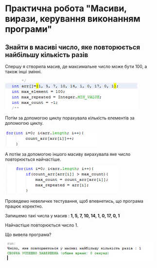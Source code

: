 # Практична робота "Масиви, вирази, керування виконанням програми"


## Знайти в масиві число, яке повторюється найбільшу кількість разів

Спершу я створила масив, де максимальне число може бути 100, а також інші змінні. 

![](https://github.com/ppc-ntu-khpi/java-arrays-vladavasileva/blob/master/1.PNG) 

Потім за допомогою циклу порахувала кількість елементів за допомогою циклу. 

![](https://github.com/ppc-ntu-khpi/java-arrays-vladavasileva/blob/master/2.PNG) 

А потім за допомогою іншого масиву вирахувала яке число повторюється найчастіше. 

![](https://github.com/ppc-ntu-khpi/java-arrays-vladavasileva/blob/master/3.PNG) 

Проведемо невеличке тестування, щоб впевнетись, що програма працює коректно. 

Запишемо такі числа у масив : **1, 5, 7, 10, 14, 1, 0, 17, 0, 1**

Найчастіше повторюється число 1. 

Що вивела програма? 

![](https://github.com/ppc-ntu-khpi/java-arrays-vladavasileva/blob/master/4.PNG) 

